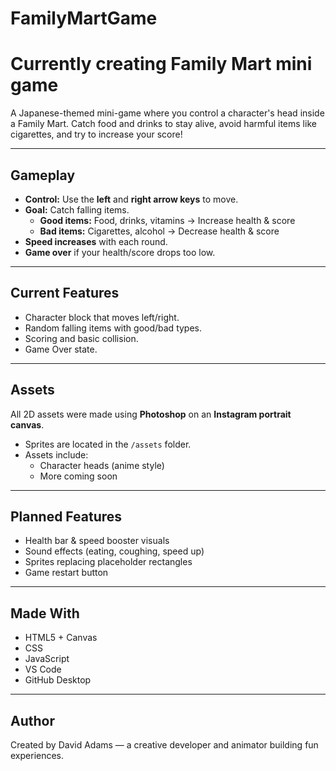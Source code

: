 # FamilyMartGame 

# Currently creating Family Mart mini game

A Japanese-themed mini-game where you control a character's head inside a Family Mart. Catch food and drinks to stay alive, avoid harmful items like cigarettes, and try to increase your score!

---

## Gameplay

- **Control:** Use the **left** and **right arrow keys** to move.
- **Goal:** Catch falling items.
  - **Good items:** Food, drinks, vitamins → Increase health & score
  - **Bad items:** Cigarettes, alcohol → Decrease health & score
- **Speed increases** with each round.
- **Game over** if your health/score drops too low.

---

## Current Features

- Character block that moves left/right.
- Random falling items with good/bad types.
- Scoring and basic collision.
- Game Over state.

---

## Assets

All 2D assets were made using **Photoshop** on an **Instagram portrait canvas**.

- Sprites are located in the `/assets` folder.
- Assets include:
  - Character heads (anime style)
  - More coming soon

---

## Planned Features

- Health bar & speed booster visuals
- Sound effects (eating, coughing, speed up)
- Sprites replacing placeholder rectangles
- Game restart button

---

## Made With

- HTML5 + Canvas
- CSS
- JavaScript
- VS Code
- GitHub Desktop

---

## Author

Created by David Adams — a creative developer and animator building fun experiences.
